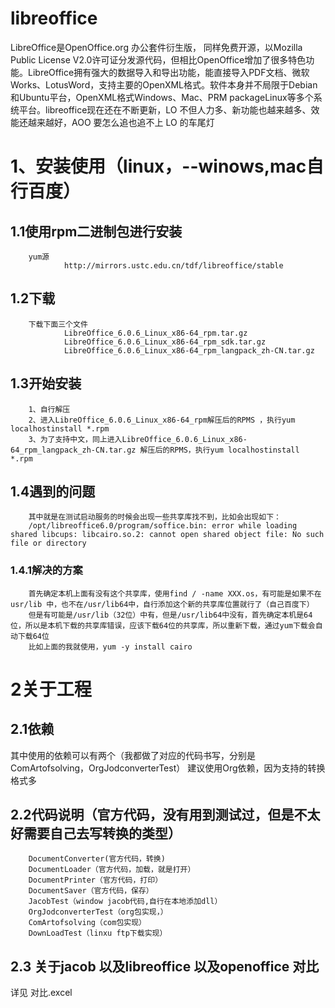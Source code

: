 # libreoffice
<p>
LibreOffice是OpenOffice.org 办公套件衍生版， 同样免费开源，以Mozilla Public License V2.0许可证分发源代码，但相比OpenOffice增加了很多特色功能。LibreOffice拥有强大的数据导入和导出功能，能直接导入PDF文档、微软Works、LotusWord，支持主要的OpenXML格式。软件本身并不局限于Debian和Ubuntu平台，OpenXML格式Windows、Mac、PRM packageLinux等多个系统平台。libreoffice现在还在不断更新，LO 不但人力多、新功能也越来越多、效能还越来越好，AOO 要怎么追也追不上 LO 的车尾灯
</p>

# 1、安装使用（linux，--winows,mac自行百度）
##  1.1使用rpm二进制包进行安装
        yum源
                http://mirrors.ustc.edu.cn/tdf/libreoffice/stable
                
##  1.2下载
        下载下面三个文件
                LibreOffice_6.0.6_Linux_x86-64_rpm.tar.gz
                LibreOffice_6.0.6_Linux_x86-64_rpm_sdk.tar.gz
                LibreOffice_6.0.6_Linux_x86-64_rpm_langpack_zh-CN.tar.gz
##  1.3开始安装
        1、自行解压
        2、进入LibreOffice_6.0.6_Linux_x86-64_rpm解压后的RPMS ，执行yum localhostinstall *.rpm
        3、为了支持中文，同上进入LibreOffice_6.0.6_Linux_x86-64_rpm_langpack_zh-CN.tar.gz 解压后的RPMS，执行yum localhostinstall *.rpm
           
##  1.4遇到的问题
        其中就是在测试启动服务的时候会出现一些共享库找不到，比如会出现如下：
        /opt/libreoffice6.0/program/soffice.bin: error while loading shared libcups: libcairo.so.2: cannot open shared object file: No such file or directory
        
### 1.4.1解决的方案

        首先确定本机上面有没有这个共享库，使用find / -name XXX.os，有可能是如果不在usr/lib 中，也不在/usr/lib64中，自行添加这个新的共享库位置就行了（自己百度下）
        但是有可能是/usr/lib（32位）中有，但是/usr/lib64中没有，首先确定本机是64位，所以是本机下载的共享库错误，应该下载64位的共享库，所以重新下载，通过yum下载会自动下载64位
        比如上面的我就使用，yum -y install cairo
        
#  2关于工程
##  2.1依赖
 其中使用的依赖可以有两个（我都做了对应的代码书写，分别是ComArtofsolving，OrgJodconverterTest）
 建议使用Org依赖，因为支持的转换格式多
##  2.2代码说明（官方代码，没有用到测试过，但是不太好需要自己去写转换的类型）
        DocumentConverter(官方代码，转换)
        DocumentLoader（官方代码，加载，就是打开）
        DocumentPrinter（官方代码，打印）
        DocumentSaver（官方代码，保存）
        JacobTest（window jacob代码,自行在本地添加dll）
        OrgJodconverterTest（org包实现，）
        ComArtofsolving（com包实现）
        DownLoadTest（linxu ftp下载实现）
##  2.3 关于jacob 以及libreoffice 以及openoffice 对比
详见 对比.excel
 
